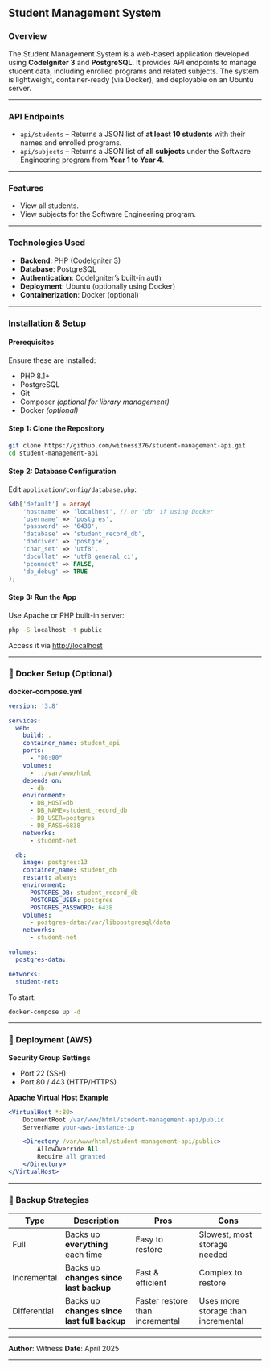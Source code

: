 ## Student Management System

### Overview

The Student Management System is a web-based application developed using **CodeIgniter 3** and **PostgreSQL**. It provides API endpoints to manage student data, including enrolled programs and related subjects. The system is lightweight, container-ready (via Docker), and deployable on an Ubuntu server.

---

### API Endpoints

* `api/students` – Returns a JSON list of **at least 10 students** with their names and enrolled programs.
* `api/subjects` – Returns a JSON list of **all subjects** under the Software Engineering program from **Year 1 to Year 4**.

---

### Features

* View all students.
* View subjects for the Software Engineering program.

---

### Technologies Used

* **Backend**: PHP (CodeIgniter 3)
* **Database**: PostgreSQL
* **Authentication**: CodeIgniter’s built-in auth
* **Deployment**: Ubuntu (optionally using Docker)
* **Containerization**: Docker (optional)

---

### Installation & Setup

#### Prerequisites

Ensure these are installed:

* PHP 8.1+
* PostgreSQL
* Git
* Composer *(optional for library management)*
* Docker *(optional)*

#### Step 1: Clone the Repository

```bash
git clone https://github.com/witness376/student-management-api.git
cd student-management-api
```

#### Step 2: Database Configuration

Edit `application/config/database.php`:

```php
$db['default'] = array(
    'hostname' => 'localhost', // or 'db' if using Docker
    'username' => 'postgres',
    'password' => '6438',
    'database' => 'student_record_db',
    'dbdriver' => 'postgre',
    'char_set' => 'utf8',
    'dbcollat' => 'utf8_general_ci',
    'pconnect' => FALSE,
    'db_debug' => TRUE
);
```

#### Step 3: Run the App

Use Apache or PHP built-in server:

```bash
php -S localhost -t public
```

Access it via [http://localhost](http://localhost)

---

### 🐳 Docker Setup (Optional)

**docker-compose.yml**

```yaml
version: '3.8'

services:
  web:
    build: .
    container_name: student_api
    ports:
      - "80:80"
    volumes:
      - .:/var/www/html
    depends_on:
      - db
    environment:
      - DB_HOST=db
      - DB_NAME=student_record_db
      - DB_USER=postgres
      - DB_PASS=6838
    networks:
      - student-net

  db:
    image: postgres:13
    container_name: student_db
    restart: always
    environment:
      POSTGRES_DB: student_record_db
      POSTGRES_USER: postgres
      POSTGRES_PASSWORD: 6438
    volumes:
      - postgres-data:/var/libpostgresql/data
    networks:
      - student-net

volumes:
  postgres-data:

networks:
  student-net:
```

To start:

```bash
docker-compose up -d
```

---

### 🚀 Deployment (AWS)

**Security Group Settings**

* Port 22 (SSH)
* Port 80 / 443 (HTTP/HTTPS)

**Apache Virtual Host Example**

```apache
<VirtualHost *:80>
    DocumentRoot /var/www/html/student-management-api/public
    ServerName your-aws-instance-ip

    <Directory /var/www/html/student-management-api/public>
        AllowOverride All
        Require all granted
    </Directory>
</VirtualHost>
```

---

### 💾 Backup Strategies

| Type         | Description                                 | Pros                            | Cons                               |
| ------------ | ------------------------------------------- | ------------------------------- | ---------------------------------- |
| Full         | Backs up **everything** each time           | Easy to restore                 | Slowest, most storage needed       |
| Incremental  | Backs up **changes since last backup**      | Fast & efficient                | Complex to restore                 |
| Differential | Backs up **changes since last full backup** | Faster restore than incremental | Uses more storage than incremental |

---

**Author**: Witness
**Date**: April 2025

---

